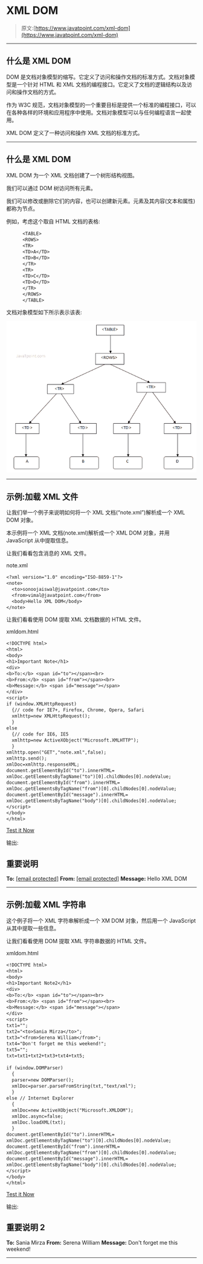 # XML DOM

> 原文:[https://www.javatpoint.com/xml-dom](https://www.javatpoint.com/xml-dom)

* * *

## 什么是 XML DOM

DOM 是文档对象模型的缩写。它定义了访问和操作文档的标准方式。文档对象模型是一个针对 HTML 和 XML 文档的编程接口。它定义了文档的逻辑结构以及访问和操作文档的方式。

作为 W3C 规范，文档对象模型的一个重要目标是提供一个标准的编程接口，可以在各种各样的环境和应用程序中使用。文档对象模型可以与任何编程语言一起使用。

XML DOM 定义了一种访问和操作 XML 文档的标准方式。

* * *

## 什么是 XML DOM

XML DOM 为一个 XML 文档创建了一个树形结构视图。

我们可以通过 DOM 树访问所有元素。

我们可以修改或删除它们的内容，也可以创建新元素。元素及其内容(文本和属性)都称为节点。

例如，考虑这个取自 HTML 文档的表格:

```
      <TABLE>
      <ROWS> 
      <TR> 
      <TD>A</TD>
      <TD>B</TD> 
      </TR> 
      <TR>
      <TD>C</TD>
      <TD>D</TD> 
      </TR> 
      </ROWS>
      </TABLE>

```

文档对象模型如下所示表示该表:

![XML DOM](img/38618b1d9aad1f2300a87ac3d875de7c.png)

* * *

## 示例:加载 XML 文件

让我们举一个例子来说明如何将一个 XML 文档(“note.xml”)解析成一个 XML DOM 对象。

本示例将一个 XML 文档(note.xml)解析成一个 XML DOM 对象，并用 JavaScript 从中提取信息。

让我们看看包含消息的 XML 文件。

note.xml

```
<?xml version="1.0" encoding="ISO-8859-1"?>  
<note>  
  <to>sonoojaiswal@javatpoint.com</to>  
  <from>vimal@javatpoint.com</from>  
  <body>Hello XML DOM</body>  
</note>  

```

让我们看看使用 DOM 提取 XML 文档数据的 HTML 文件。

xmldom.html

```
<!DOCTYPE html>
<html>
<body>
<h1>Important Note</h1>
<div>
<b>To:</b> <span id="to"></span><br>
<b>From:</b> <span id="from"></span><br>
<b>Message:</b> <span id="message"></span>
</div>
<script>
if (window.XMLHttpRequest)
  {// code for IE7+, Firefox, Chrome, Opera, Safari
  xmlhttp=new XMLHttpRequest();
  }
else
  {// code for IE6, IE5
  xmlhttp=new ActiveXObject("Microsoft.XMLHTTP");
  }
xmlhttp.open("GET","note.xml",false);
xmlhttp.send();
xmlDoc=xmlhttp.responseXML;
document.getElementById("to").innerHTML=
xmlDoc.getElementsByTagName("to")[0].childNodes[0].nodeValue;
document.getElementById("from").innerHTML=
xmlDoc.getElementsByTagName("from")[0].childNodes[0].nodeValue;
document.getElementById("message").innerHTML=
xmlDoc.getElementsByTagName("body")[0].childNodes[0].nodeValue;
</script>
</body>
</html> 

```

[Test it Now](https://www.javatpoint.com/oprweb/test.jsp?filename=xmldom1)

输出:

## 重要说明

**To:** [[email protected]](/cdn-cgi/l/email-protection)
**From:** [[email protected]](/cdn-cgi/l/email-protection)
**Message:** Hello XML DOM

* * *

## 示例:加载 XML 字符串

这个例子将一个 XML 字符串解析成一个 XM DOM 对象，然后用一个 JavaScript 从其中提取一些信息。

让我们看看使用 DOM 提取 XML 字符串数据的 HTML 文件。

xmldom.html

```
<!DOCTYPE html>
<html>
<body>
<h1>Important Note2</h1>
<div>
<b>To:</b> <span id="to"></span><br>
<b>From:</b> <span id="from"></span><br>
<b>Message:</b> <span id="message"></span>
</div>
<script>
txt1="";  
txt2="<to>Sania Mirza</to>";  
txt3="<from>Serena William</from>";  
txt4="Don't forget me this weekend!";  
txt5="";  
txt=txt1+txt2+txt3+txt4+txt5;

if (window.DOMParser)
  {
  parser=new DOMParser();
  xmlDoc=parser.parseFromString(txt,"text/xml");
  }
else // Internet Explorer
  {
  xmlDoc=new ActiveXObject("Microsoft.XMLDOM");
  xmlDoc.async=false;
  xmlDoc.loadXML(txt);
  }
document.getElementById("to").innerHTML=
xmlDoc.getElementsByTagName("to")[0].childNodes[0].nodeValue;
document.getElementById("from").innerHTML=
xmlDoc.getElementsByTagName("from")[0].childNodes[0].nodeValue;
document.getElementById("message").innerHTML=
xmlDoc.getElementsByTagName("body")[0].childNodes[0].nodeValue;
</script>
</body>
</html>

```

[Test it Now](https://www.javatpoint.com/oprweb/test.jsp?filename=xmldom2)

输出:

## 重要说明 2

**To:** Sania Mirza
**From:** Serena William
**Message:** Don't forget me this weekend!

* * *